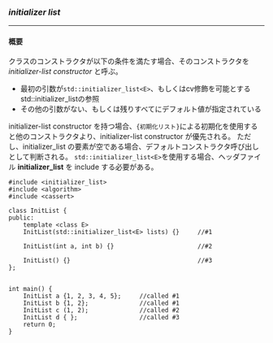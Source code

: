 ### *initializer list*
---
#### 概要
クラスのコンストラクタが以下の条件を満たす場合、そのコンストラクタを *initializer-list constructor* と呼ぶ。

 * 最初の引数が`std::initializer_list<E>`、もしくはcv修飾を可能とするstd::initializer_list<E>の参照
 * その他の引数がない、もしくは残りすべてにデフォルト値が指定されている

initializer-list constructor を持つ場合、`{初期化リスト}`による初期化を使用すると他のコンストラクタより、initializer-list constructor が優先される。
ただし、initializer_list の要素が空である場合、デフォルトコンストラクタ呼び出しとして判断される。
`std::initializer_list<E>`を使用する場合、ヘッダファイル **initializer_list** を include する必要がある。


```c++11
#include <initializer_list>
#include <algorithm>
#include <cassert>

class InitList {
public:
    template <class E>
    InitList(std::initializer_list<E> lists) {}     //#1

    InitList(int a, int b) {}                       //#2

    InitList() {}                                   //#3
};


int main() {
    InitList a {1, 2, 3, 4, 5};     //called #1
    InitList b {1, 2};              //called #1
    InitList c (1, 2);              //called #2
    InitList d { };                 //called #3
    return 0;
}
```
